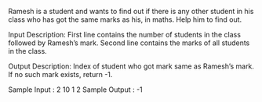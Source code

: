 Ramesh is a student and wants to find out if there is any other student in his class who has got the same marks as his, in maths. Help him to find out.
 

Input Description:
First line contains the number of students in the class followed by Ramesh’s mark. Second line contains the marks of all students in the class.

Output Description:
Index of student who got mark same as Ramesh’s mark. If no such mark exists, return -1.

Sample Input :
2 10
1 2
Sample Output :
-1